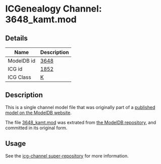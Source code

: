 # ICGenealogy Channel: 3648\_kamt.mod

## Details

Name | Description
---- | -----------
ModelDB id | [3648](http://senselab.med.yale.edu/ModelDB/ShowModel.cshtml?model=3648)
ICG id | [1852](http://icg.neurotheory.ox.ac.uk/channels/1/1852)
ICG Class | [K](http://icg.neurotheory.ox.ac.uk/channels/1)

## Description

This is a single channel model file that was originally part of a [published model on the ModelDB website](http://senselab.med.yale.edu/mModelDB/ShowModel.cshtml?model=3648).

The file [3648\_kamt.mod](3648_kamt.mod) was extrated from [the ModelDB repository](http://senselab.med.yale.edu/ModelDB/ShowModel.cshtml?model=3648), and committed in its original form.

## Usage

See the [icg-channel super-repository](https://github.com/icgenealogy/icg-channels) for more information.